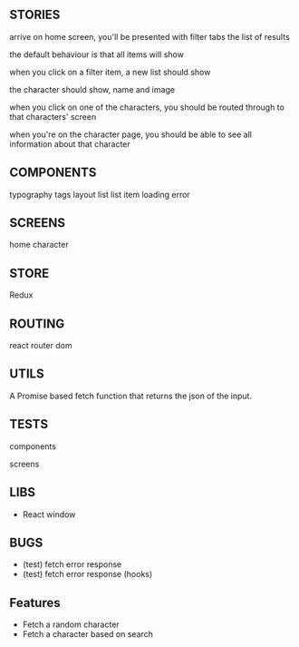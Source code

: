 ## STORIES

arrive on home screen, you'll be presented with
filter tabs
the list of results

the default behaviour is that all items will show

when you click on a filter item, a new list
should show

the character should show, name and image

when you click on one of the characters, you
should be routed through to that characters'
screen

when you're on the character page, you should be
able to see all information about that character

## COMPONENTS

typography
tags
layout
list
list item
loading
error

## SCREENS

home
character

## STORE

Redux

## ROUTING

react router dom

## UTILS

A Promise based fetch function that returns the
json of the input.

## TESTS

components

screens

## LIBS

- React window

## BUGS

- (test) fetch error response
- (test) fetch error response (hooks)

## Features

- Fetch a random character
- Fetch a character based on search
